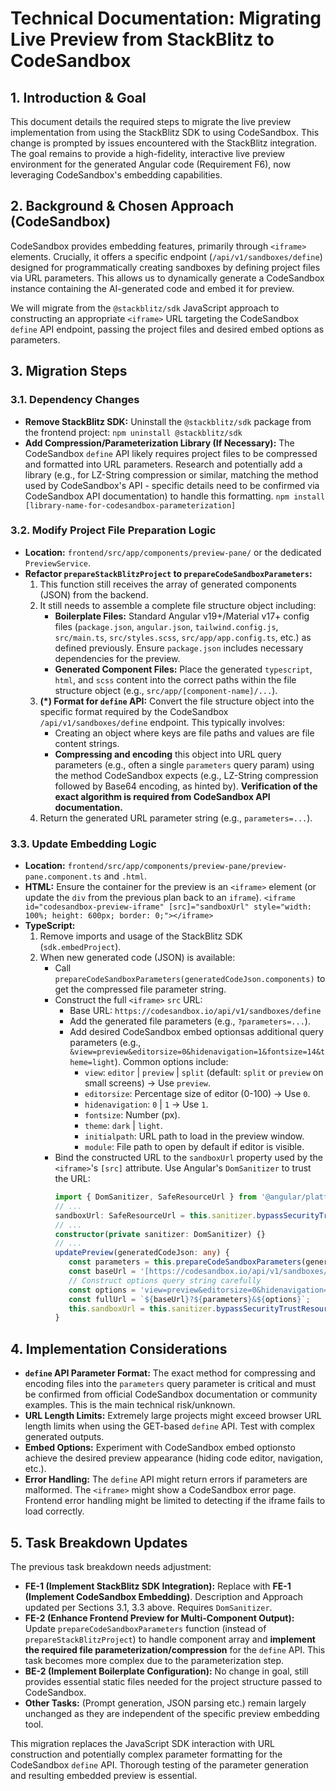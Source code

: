# Technical Documentation: Migrating Live Preview from StackBlitz to CodeSandbox

## 1. Introduction & Goal

This document details the required steps to migrate the live preview implementation from using the StackBlitz SDK to using CodeSandbox. This change is prompted by issues encountered with the StackBlitz integration. The goal remains to provide a high-fidelity, interactive live preview environment for the generated Angular code (Requirement F6), now leveraging CodeSandbox's embedding capabilities.

## 2. Background & Chosen Approach (CodeSandbox)

CodeSandbox provides embedding features, primarily through `<iframe>` elements. Crucially, it offers a specific endpoint (`/api/v1/sandboxes/define`) designed for programmatically creating sandboxes by defining project files via URL parameters. This allows us to dynamically generate a CodeSandbox instance containing the AI-generated code and embed it for preview.

We will migrate from the `@stackblitz/sdk` JavaScript approach to constructing an appropriate `<iframe>` URL targeting the CodeSandbox `define` API endpoint, passing the project files and desired embed options as parameters.

## 3. Migration Steps

### 3.1. Dependency Changes

* **Remove StackBlitz SDK:** Uninstall the `@stackblitz/sdk` package from the frontend project:
    `npm uninstall @stackblitz/sdk`
* **Add Compression/Parameterization Library (If Necessary):** The CodeSandbox `define` API likely requires project files to be compressed and formatted into URL parameters. Research and potentially add a library (e.g., for LZ-String compression or similar, matching the method used by CodeSandbox's API - specific details need to be confirmed via CodeSandbox API documentation) to handle this formatting.
    `npm install [library-name-for-codesandbox-parameterization]`

### 3.2. Modify Project File Preparation Logic

* **Location:** `frontend/src/app/components/preview-pane/` or the dedicated `PreviewService`.
* **Refactor `prepareStackBlitzProject` to `prepareCodeSandboxParameters`:**
    1.  This function still receives the array of generated components (JSON) from the backend.
    2.  It still needs to assemble a complete file structure object including:
        * **Boilerplate Files:** Standard Angular v19+/Material v17+ config files (`package.json`, `angular.json`, `tailwind.config.js`, `src/main.ts`, `src/styles.scss`, `src/app/app.config.ts`, etc.) as defined previously. Ensure `package.json` includes necessary dependencies for the preview.
        * **Generated Component Files:** Place the generated `typescript`, `html`, and `scss` content into the correct paths within the file structure object (e.g., `src/app/[component-name]/...`).
    3.  **(*) Format for `define` API:** Convert the file structure object into the specific format required by the CodeSandbox `/api/v1/sandboxes/define` endpoint. This typically involves:
        * Creating an object where keys are file paths and values are file content strings.
        * **Compressing and encoding** this object into URL query parameters (e.g., often a single `parameters` query param) using the method CodeSandbox expects (e.g., LZ-String compression followed by Base64 encoding, as hinted by). **Verification of the exact algorithm is required from CodeSandbox API documentation.**
    4.  Return the generated URL parameter string (e.g., `parameters=...`).

### 3.3. Update Embedding Logic

* **Location:** `frontend/src/app/components/preview-pane/preview-pane.component.ts` and `.html`.
* **HTML:** Ensure the container for the preview is an `<iframe>` element (or update the `div` from the previous plan back to an `iframe`).
    `<iframe id="codesandbox-preview-iframe" [src]="sandboxUrl" style="width: 100%; height: 600px; border: 0;"></iframe>`
* **TypeScript:**
    1.  Remove imports and usage of the StackBlitz SDK (`sdk.embedProject`).
    2.  When new generated code (JSON) is available:
        * Call `prepareCodeSandboxParameters(generatedCodeJson.components)` to get the compressed file parameter string.
        * Construct the full `<iframe>` `src` URL:
            * Base URL: `https://codesandbox.io/api/v1/sandboxes/define`
            * Add the generated file parameters (e.g., `?parameters=...`).
            * Add desired CodeSandbox embed optionsas additional query parameters (e.g., `&view=preview&editorsize=0&hidenavigation=1&fontsize=14&theme=light`). Common options include:
                * `view`: `editor` | `preview` | `split` (default: `split` or `preview` on small screens) -> Use `preview`.
                * `editorsize`: Percentage size of editor (0-100) -> Use `0`.
                * `hidenavigation`: `0` | `1` -> Use `1`.
                * `fontsize`: Number (px).
                * `theme`: `dark` | `light`.
                * `initialpath`: URL path to load in the preview window.
                * `module`: File path to open by default if editor is visible.
        * Bind the constructed URL to the `sandboxUrl` property used by the `<iframe>`'s `[src]` attribute. Use Angular's `DomSanitizer` to trust the URL:
          ```typescript
          import { DomSanitizer, SafeResourceUrl } from '@angular/platform-browser';
          // ...
          sandboxUrl: SafeResourceUrl = this.sanitizer.bypassSecurityTrustResourceUrl('about:blank');
          // ...
          constructor(private sanitizer: DomSanitizer) {}
          // ...
          updatePreview(generatedCodeJson: any) {
             const parameters = this.prepareCodeSandboxParameters(generatedCodeJson.components);
             const baseUrl = '[https://codesandbox.io/api/v1/sandboxes/define](https://codesandbox.io/api/v1/sandboxes/define)';
             // Construct options query string carefully
             const options = 'view=preview&editorsize=0&hidenavigation=1&theme=light';
             const fullUrl = `${baseUrl}?${parameters}&${options}`;
             this.sandboxUrl = this.sanitizer.bypassSecurityTrustResourceUrl(fullUrl);
          }
          ```

## 4. Implementation Considerations

* **`define` API Parameter Format:** The exact method for compressing and encoding files into the `parameters` query parameter is critical and must be confirmed from official CodeSandbox documentation or community examples. This is the main technical risk/unknown.
* **URL Length Limits:** Extremely large projects might exceed browser URL length limits when using the GET-based `define` API. Test with complex generated outputs.
* **Embed Options:** Experiment with CodeSandbox embed optionsto achieve the desired preview appearance (hiding code editor, navigation, etc.).
* **Error Handling:** The `define` API might return errors if parameters are malformed. The `<iframe>` might show a CodeSandbox error page. Frontend error handling might be limited to detecting if the iframe fails to load correctly.

## 5. Task Breakdown Updates

The previous task breakdown needs adjustment:

* **FE-1 (Implement StackBlitz SDK Integration):** Replace with **FE-1 (Implement CodeSandbox Embedding)**. Description and Approach updated per Sections 3.1, 3.3 above. Requires `DomSanitizer`.
* **FE-2 (Enhance Frontend Preview for Multi-Component Output):** Update `prepareCodeSandboxParameters` function (instead of `prepareStackBlitzProject`) to handle component array and **implement the required file parameterization/compression** for the `define` API. This task becomes more complex due to the parameterization step.
* **BE-2 (Implement Boilerplate Configuration):** No change in goal, still provides essential static files needed for the project structure passed to CodeSandbox.
* **Other Tasks:** (Prompt generation, JSON parsing etc.) remain largely unchanged as they are independent of the specific preview embedding tool.

This migration replaces the JavaScript SDK interaction with URL construction and potentially complex parameter formatting for the CodeSandbox `define` API. Thorough testing of the parameter generation and resulting embedded preview is essential.